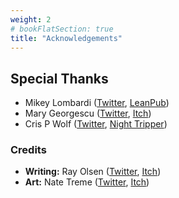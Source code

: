 ```yaml
---
weight: 2
# bookFlatSection: true
title: "Acknowledgements"
---
```


## Special Thanks

- Mikey Lombardi ([Twitter][23], [LeanPub][24])
- Mary Georgescu ([Twitter][05], [Itch][06])
- Cris P Wolf ([Twitter][07], [Night Tripper][08])

### Credits

<!-- vale Vale.Spelling = NO -->

- **Writing:** Ray Olsen ([Twitter][01], [Itch][02])
- **Art:** Nate Treme ([Twitter][03], [Itch][04])

<!-- vale Vale.Spelling = YES -->

<!-- ### Friendly Sponsors -->

<!-- Reference Links -->

[01]: https://twitter.com/_rayolsen
[02]: https://spaceboigames.itch.io/
[03]: https://twitter.com/NateTreme
[04]: https://natetreme.itch.io/
[05]: https://twitter.com/marymakesgames
[06]: https://haiduc.itch.io/
[07]: https://twitter.com/chrisperrywolf
[08]: https://www.night-tripper.fun/
[23]: https://twitter.com/BigFnMikey
[24]: https://leanpub.com/u/michaeltlombardi
